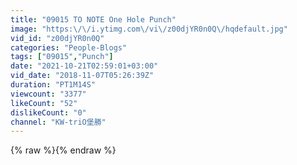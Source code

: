 ```yaml
---
title: "09015 TO NOTE One Hole Punch"
image: "https:\/\/i.ytimg.com\/vi\/z00djYR0n0Q\/hqdefault.jpg"
vid_id: "z00djYR0n0Q"
categories: "People-Blogs"
tags: ["09015","Punch"]
date: "2021-10-21T02:59:01+03:00"
vid_date: "2018-11-07T05:26:39Z"
duration: "PT1M14S"
viewcount: "3377"
likeCount: "52"
dislikeCount: "0"
channel: "KW-triO堡勝"
---
```

{% raw %}{% endraw %}
